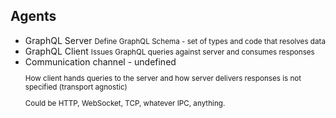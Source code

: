 ## Agents

<ul>
<li class="fragment">
    GraphQL Server
    <small>Define GraphQL Schema - set of types and code that resolves data</small>
</li>

<li class="fragment">
    GraphQL Client
    <small>Issues GraphQL queries against server and consumes responses</small>
</li>

<li class="fragment">
    Communication channel - undefined
    <small>
    <p>
        How client hands queries to the server and how server delivers responses is not specified (transport agnostic)
    </p>
        Could be HTTP, WebSocket, TCP, whatever IPC, anything.
    </small>
</li>
</ul>